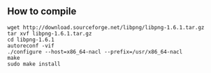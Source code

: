 How to compile
----

	wget http://download.sourceforge.net/libpng/libpng-1.6.1.tar.gz
	tar xvf libpng-1.6.1.tar.gz
	cd libpng-1.6.1
	autoreconf -vif
	./configure --host=x86_64-nacl --prefix=/usr/x86_64-nacl
	make
	sudo make install

